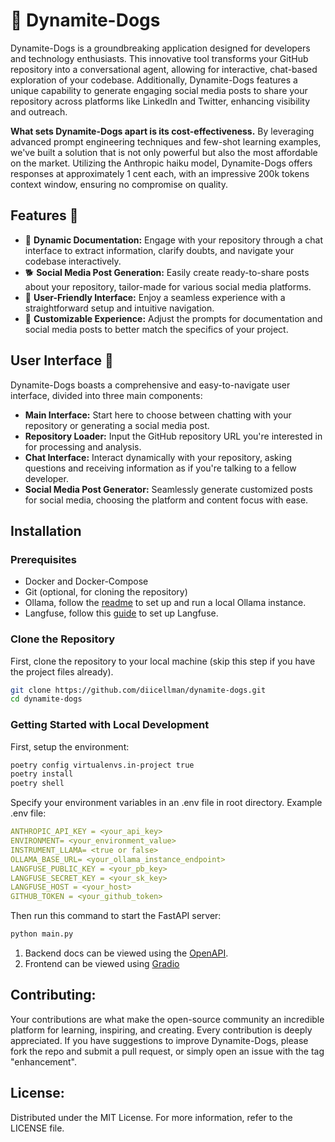 # 🐶 Dynamite-Dogs

Dynamite-Dogs is a groundbreaking application designed for developers and technology enthusiasts. This innovative tool transforms your GitHub repository into a conversational agent, allowing for interactive, chat-based exploration of your codebase. Additionally, Dynamite-Dogs features a unique capability to generate engaging social media posts to share your repository across platforms like LinkedIn and Twitter, enhancing visibility and outreach.

**What sets Dynamite-Dogs apart is its cost-effectiveness.** By leveraging advanced prompt engineering techniques and few-shot learning examples, we've built a solution that is not only powerful but also the most affordable on the market. Utilizing the Anthropic haiku model, Dynamite-Dogs offers responses at approximately 1 cent each, with an impressive 200k tokens context window, ensuring no compromise on quality.

## Features 🐾

- 🦴 **Dynamic Documentation:** Engage with your repository through a chat interface to extract information, clarify doubts, and navigate your codebase interactively.
- 🐕 **Social Media Post Generation:** Easily create ready-to-share posts about your repository, tailor-made for various social media platforms.
- 🐾 **User-Friendly Interface:** Enjoy a seamless experience with a straightforward setup and intuitive navigation.
- 🐩 **Customizable Experience:** Adjust the prompts for documentation and social media posts to better match the specifics of your project.

## User Interface 🎨

Dynamite-Dogs boasts a comprehensive and easy-to-navigate user interface, divided into three main components:

- **Main Interface:** Start here to choose between chatting with your repository or generating a social media post.
- **Repository Loader:** Input the GitHub repository URL you're interested in for processing and analysis.
- **Chat Interface:** Interact dynamically with your repository, asking questions and receiving information as if you're talking to a fellow developer.
- **Social Media Post Generator:** Seamlessly generate customized posts for social media, choosing the platform and content focus with ease.

## Installation

### Prerequisites

- Docker and Docker-Compose
- Git (optional, for cloning the repository)
- Ollama,  follow the [readme](https://github.com/ollama/ollama) to set up and run a local Ollama instance.
- Langfuse, follow this [guide](https://langfuse.com/docs/get-started) to set up Langfuse. 

### Clone the Repository

First, clone the repository to your local machine (skip this step if you have the project files already).

```bash
git clone https://github.com/diicellman/dynamite-dogs.git
cd dynamite-dogs
```
### Getting Started with Local Development

First, setup the environment:

```bash
poetry config virtualenvs.in-project true
poetry install
poetry shell
```
Specify your environment variables in an .env file in root directory.
Example .env file:
```yml
ANTHROPIC_API_KEY = <your_api_key>
ENVIRONMENT= <your_environment_value>
INSTRUMENT_LLAMA= <true or false>
OLLAMA_BASE_URL= <your_ollama_instance_endpoint>
LANGFUSE_PUBLIC_KEY = <your_pb_key>
LANGFUSE_SECRET_KEY = <your_sk_key>
LANGFUSE_HOST = <your_host>
GITHUB_TOKEN = <your_github_token>
```

Then run this command to start the FastAPI server:
```bash
python main.py
```

1. Backend docs can be viewed using the [OpenAPI](http://0.0.0.0:8000/docs).
2. Frontend can be viewed using [Gradio](http://0.0.0.0:8000/gradio)

## Contributing:
Your contributions are what make the open-source community an incredible platform for learning, inspiring, and creating. Every contribution is deeply appreciated. If you have suggestions to improve Dynamite-Dogs, please fork the repo and submit a pull request, or simply open an issue with the tag "enhancement".

## License:
Distributed under the MIT License. For more information, refer to the LICENSE file.